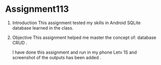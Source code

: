 # Assignment113

1. Introduction
This assignment tested my skills in Android SQLite database learned in the class.
2. Objective
This assignment helped me master the concept of:
database CRUD .
  
   I have done this assignment and run in my phone Letv 1S and screenshot of the outputs has been added .
   
